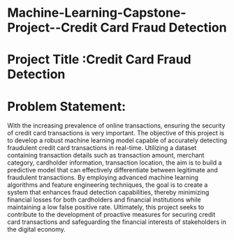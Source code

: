# Machine-Learning-Capstone-Project--Credit Card Fraud Detection

# Project Title :Credit Card Fraud Detection
# Problem Statement:
With the increasing prevalence of online transactions, ensuring the security of credit card
transactions is very important. The objective of this project is to develop a robust machine
learning model capable of accurately detecting fraudulent credit card transactions in real-time.
Utilizing a dataset containing transaction details such as transaction amount, merchant
category, cardholder information, transaction location, the aim is to build a predictive model
that can effectively differentiate between legitimate and fraudulent transactions. By employing
advanced machine learning algorithms and feature engineering techniques, the goal is to create
a system that enhances fraud detection capabilities, thereby minimizing financial losses for both
cardholders and financial institutions while maintaining a low false positive rate. Ultimately, this
project seeks to contribute to the development of proactive measures for securing credit card
transactions and safeguarding the financial interests of stakeholders in the digital economy.
